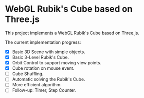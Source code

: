 # WebGL Rubik's Cube based on Three.js
This project implements a WebGL Rubik's Cube based on Three.js.
 
The current implementation progress:
- [x] Basic 3D Scene with simple objects.
- [x] Basic 3-Level Rubik's Cube.
- [x] Orbit Control to support moving view points.
- [x] Cube rotation on mouse event.
- [ ] Cube Shuffling.
- [ ] Automatic solving the Rubik's Cube.
- [ ] More efficient algorithm.
- [ ] Follow-up: Timer, Step Counter.